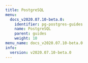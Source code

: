 ```yaml
---
title: PostgreSQL
menu:
  docs_v2020.07.10-beta.0:
    identifier: pg-postgres-guides
    name: PostgreSQL
    parent: guides
    weight: 10
menu_name: docs_v2020.07.10-beta.0
info:
  version: v2020.07.10-beta.0
---
```



